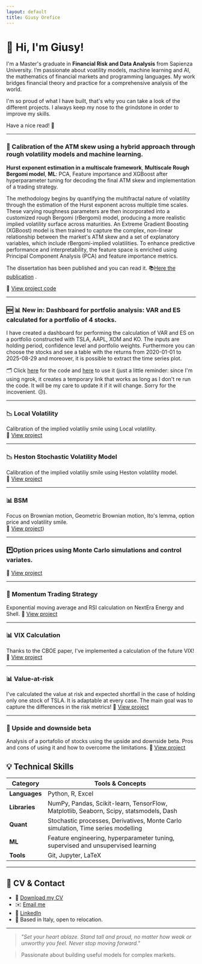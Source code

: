 ```yaml
---
layout: default
title: Giusy Orefice
---
```


# 👋 Hi, I'm Giusy!

I'm a Master's graduate in **Financial Risk and Data Analysis** from Sapienza University. I’m passionate about voatility models, machine learning and AI, the mathematics of financial markets and programming languages. My work bridges financial theory and practice for a comprehensive analysis of the world.

I'm so proud of what I have built, that's why you can take a look of the different projects.
I always keep my nose to the grindstone in order to improve my skills.

Have a nice read! 🧡


---


### 🧠  Calibration of the ATM skew using a hybrid approach through rough volatility models and machine learning.

**Hurst exponent estimation in a multiscale framework**, **Multiscale Rough Bergomi model**, **ML**: PCA, Feature importance and XGBoost after hyperparameter tuning for decoding the final ATM skew and implementation of a trading strategy.

The methodology begins by quantifying the multifractal nature of volatility through the estimation of the Hurst exponent across multiple time scales. These varying roughness parameters are then incorporated into a customized rough Bergomi (rBergomi) model, producing a more realistic implied volatility surface across maturities. An Extreme Gradient Boosting (XGBoost) model is then trained to capture the complex, non-linear relationship between the market's ATM skew and a set of explanatory variables, which include rBergomi-implied volatilities. To enhance predictive performance and interpretability, the feature space is enriched using Principal Component Analysis (PCA) and feature importance metrics.

The dissertation has been published and you can read it. 📚[Here the publication](https://papers.ssrn.com/sol3/papers.cfm?abstract_id=5369191) .

📂 [View project code](https://github.com/yukigiusy/My-researches/blob/main/Thesis.ipynb)

---
### 🆕 📊 New in: Dashboard for portfolio analysis: VAR and ES calculated for a portfolio of 4 stocks.
I have created a dashboard for performing the calculation of VAR and ES on a portfolio constructed with TSLA, AAPL, XOM and KO.
The inputs are holding period, confidence level and portfolio weights.
Furthermore you can choose the stocks and see a table with the returns from 2020-01-01 to 2025-08-29 and moreover, it is possible to extract the time series plot.

🗂️ Click [here](https://github.com/yukigiusy/Dashboards/blob/main/VAR_and_ES_dashboard%20(1).ipynb) for the code and [here](https://518279d1c2d8.ngrok-free.app/) to use it (just a little reminder: since I'm using ngrok, it creates a temporary link that works as long as I don't re run the code. It will be my care to update it if it will change. Sorry for the incovenient. 😥).

---

### 📉 Local Volatility 
Calibration of the implied volatiliy smile using Local volatility.  
📂 [View project](https://github.com/yukigiusy/My-researches/blob/main/Local_volatility.ipynb)

---
### 📉 Heston Stochastic Volatility Model
Calibration of the implied volatiliy smile using Heston volatility model.  
📂 [View project](https://github.com/yukigiusy/My-researches/blob/main/Stochastic_volatility%20(1).ipynb)

---
### 📊 BSM  
Focus on Brownian motion, Geometric Brownian motion, Ito's lemma, option price and volatility smile.  
📂 [View project](https://github.com/yukigiusy/My-researches/blob/main/BSM_diving_into_Brownian_motion%2C_Ito's_lemma_and_stock_prices.ipynb))

---

### *️⃣Option prices using Monte Carlo simulations and control variates.
📂 [View project](https://github.com/yukigiusy/My-researches/blob/main/Final_Options_pricing.ipynb)

---

### 🌸 Momentum Trading Strategy  
Exponential moving average and RSI calculation on NextEra Energy and Shell.
📂 [View project](https://github.com/yukigiusy/My-researches/blob/main/Momentum_energy_markets.ipynb)

---

### 📊  VIX Calculation
Thanks to the CBOE paper, I've implemented a calculation of the future VIX!
📂 [View project](https://github.com/yukigiusy/My-researches/blob/main/modelling_vix.ipynb)

---

### 📊  Value-at-risk
I've calculated the value at risk and expected shortfall in the case of holding only one stock of TSLA. It is adaptable at every case. The main goal was to capture the differences in the risk metrics! 
📂 [View project](https://github.com/yukigiusy/My-researches/blob/main/VAR_%20(1).ipynb)

---

### 🧪 Upside and downside beta
Analysis of a portafolio of stocks using the upside and downside beta.
Pros and cons of using it and how to overcome the limitations.
📂 [View project](https://github.com/yukigiusy/University-projects/blob/main/Upside_and_downside_beta.ipynb)


## 💡 Technical Skills

| Category       | Tools & Concepts |
|----------------|------------------|
| **Languages**  | Python, R, Excel|
| **Libraries**  | NumPy, Pandas, Scikit-learn, TensorFlow, Matplotlib, Seaborn, Scipy, statsmodels, Dash|
| **Quant**      | Stochastic processes, Derivatives, Monte Carlo simulation, Time series modelling |
| **ML**         | Feature engineering, hyperparameter tuning, supervised and unsupervised learning |
| **Tools**      | Git, Jupyter, LaTeX |

---

## 📄 CV & Contact

- 📃 [Download my CV](https://github.com/yukigiusy/yukigiusy/blob/main/Giuseppina_Orefice_CV_Analyst_Pro%20(5).pdf)
- ✉️ [Email me](oreficegiusy01@gmail.com)
- 💼 [LinkedIn](https://www.linkedin.com/me?trk=p_mwlite_profile_view-secondary_nav)
- 📍 Based in Italy, open to relocation.

---

> _"Set your heart ablaze. Stand tall and proud, no matter how weak or unworthy you feel. Never stop moving forward."_


> Passionate about building useful models for complex markets.
